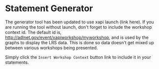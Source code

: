 # Statement Generator

The generator tool has been updated to use xapi launch (link here). If you are running the tool without launch, don't forget to include the workshop context id. The default id is, http://adlnet.gov/event/xapiworkshop/myworkshop, and is used by the graphs to display the LRS data. This is done so data doesn't get mixed up between various workshops being presented.

Simply click the `Insert Workshop Context` button link to include it in your statements.
